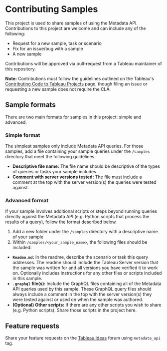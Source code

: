 # Contributing Samples

This project is used to share samples of using the Metadata API. Contributions to this project are welcome and can include any of the following:
* Request for a new sample, task or scenario
* Fix for an issue/bug with a sample
* A new sample

Contributions will be approved via pull-request from a Tableau maintainer of this repository.

**Note:** Contributions must follow the guidelines outlined on the Tableau's [Contributing Code to Tableau Projects](http://tableau.github.io/contributing.html) page, though filing an issue or requesting a new sample does not require the CLA.

## Sample formats
There are two main formats for samples in this project: simple and advanced. 

### Simple format
The simplest samples only include Metadata API queries. For those samples, add a file containing your sample queries under the `/samples` directory that meet the following guidelines: 
* **Descriptive file name:** The file name should be descriptive of the types of queries or tasks your sample includes.
* **Comment with server versions tested:** The file must include a comment at the top with the server version(s) the queries were tested against.

### Advanced format
If your sample involves additional scripts or steps beyond running queries directly against the Metadata API (e.g. Python scripts that process the results of a query), follow the format described below.
1. Add a new folder under the `/samples` directory with a descriptive name of your sample
2. Within `/samples/<your_sample_name>`, the following files should be included:
  * **`Readme.md`:** In the readme, describe the scenario or task this query addresses. The readme should include the Tableau Server version that the sample was written for and all versions you have verified it to work on. Optionally includes instructions for any other files or scripts included in this sample.
  * **`.graphql` file(s):** Include the GraphQL files containing all of the Metadata API queries used by this sample. These GraphQL query files should always include a comment in the top with the server version(s) they were tested against or used on when the sample was authored.
  * **(Optional) Other scripts:** If there are any other scripts you wish to share (e.g. Python scripts). Share those scripts in the project here.

## Feature requests
Share your feature requests on the [Tableau Ideas](https://community.tableau.com/community/ideas) forum using `metadata_api` tag.
